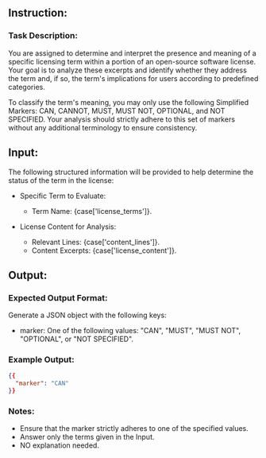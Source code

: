 ## Instruction:

### Task Description:
You are assigned to determine and interpret the presence and meaning of a specific licensing term within a portion of an open-source software license. Your goal is to analyze these excerpts and identify whether they address the term and, if so, the term's implications for users according to predefined categories.

To classify the term's meaning, you may only use the following Simplified Markers: CAN, CANNOT, MUST, MUST NOT, OPTIONAL, and NOT SPECIFIED. Your analysis should strictly adhere to this set of markers without any additional terminology to ensure consistency.

## Input:
The following structured information will be provided to help determine the status of the term in the license:

- Specific Term to Evaluate:
  - Term Name: {case['license_terms']}.

- License Content for Analysis:
  - Relevant Lines: {case['content_lines']}.
  - Content Excerpts: {case['license_content']}.


## Output:

### Expected Output Format:
Generate a JSON object with the following keys:
- marker: One of the following values: "CAN", "MUST", "MUST NOT", "OPTIONAL", or "NOT SPECIFIED".


### Example Output:
```json
{{
  "marker": "CAN"
}}
```

### Notes:
- Ensure that the marker strictly adheres to one of the specified values.
- Answer only the terms given in the Input.
- NO explanation needed.